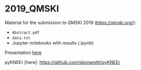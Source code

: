 # 2019_QMSKI
Material for the submission to QMSKI 2019 (https://qmski.org/):

- `Abstract.pdf`
- `data.txt`
- Jupyter notebooks with results (.ipynb)

Presentation [here](file:///Users/sbonaretti/Dropbox/Work/website/sphinx/build/html/_attachments/2019_QMSKI_pykneer.pdf)

pyKNEEr [here]: https://github.com/sbonaretti/pyKNEEr  

